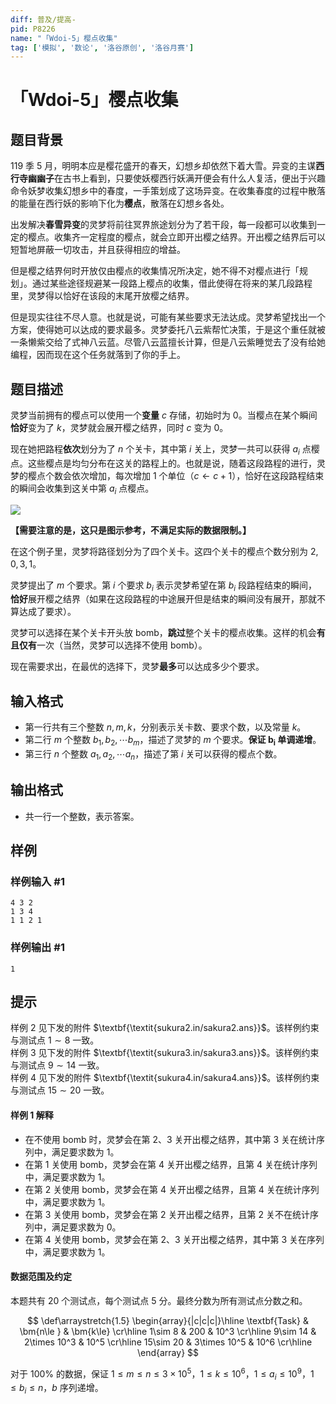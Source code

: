 ```yaml
---
diff: 普及/提高-
pid: P8226
name: "「Wdoi-5」樱点收集"
tag: ['模拟', '数论', '洛谷原创', '洛谷月赛']
---
```

# 「Wdoi-5」樱点收集
## 题目背景

119 季 5 月，明明本应是樱花盛开的春天，幻想乡却依然下着大雪。异变的主谋**西行寺幽幽子**在古书上看到，只要使妖樱西行妖满开便会有什么人复活，便出于兴趣命令妖梦收集幻想乡中的春度，一手策划成了这场异变。在收集春度的过程中散落的能量在西行妖的影响下化为**樱点**，散落在幻想乡各处。

出发解决**春雪异变**的灵梦将前往冥界旅途划分为了若干段，每一段都可以收集到一定的樱点。收集齐一定程度的樱点，就会立即开出樱之结界。开出樱之结界后可以短暂地屏蔽一切攻击，并且获得相应的增益。

但是樱之结界何时开放仅由樱点的收集情况所决定，她不得不对樱点进行「规划」。通过某些途径规避某一段路上樱点的收集，借此使得在将来的某几段路程里，灵梦得以恰好在该段的末尾开放樱之结界。  

但是现实往往不尽人意。也就是说，可能有某些要求无法达成。灵梦希望找出一个方案，使得她可以达成的要求最多。灵梦委托八云紫帮忙决策，于是这个重任就被一条懒紫交给了式神八云蓝。尽管八云蓝擅长计算，但是八云紫睡觉去了没有给她编程，因而现在这个任务就落到了你的手上。
## 题目描述

灵梦当前拥有的樱点可以使用一个**变量** $c$ 存储，初始时为 $0$。当樱点在某个瞬间**恰好**变为了 $k$，灵梦就会展开樱之结界，同时 $c$ 变为 $0$。

现在她把路程**依次**划分为了 $n$ 个关卡，其中第 $i$ 关上，灵梦一共可以获得 $a_i$ 点樱点。这些樱点是均匀分布在这关的路程上的。也就是说，随着这段路程的进行，灵梦的樱点个数会依次增加，每次增加 $1$ 个单位（$c\gets c+1$），恰好在这段路程结束的瞬间会收集到这关中第 $a_i$ 点樱点。

![](https://cdn.luogu.com.cn/upload/image_hosting/3yuiywt0.png)

**【需要注意的是，这只是图示参考，不满足实际的数据限制。】**

在这个例子里，灵梦将路径划分为了四个关卡。这四个关卡的樱点个数分别为 $2,0,3,1$。

灵梦提出了 $m$ 个要求。第 $i$ 个要求 $b_i$ 表示灵梦希望在第 $b_i$ 段路程结束的瞬间，**恰好**展开樱之结界（如果在这段路程的中途展开但是结束的瞬间没有展开，那就不算达成了要求）。

灵梦可以选择在某个关卡开头放 bomb，**跳过**整个关卡的樱点收集。这样的机会**有且仅有**一次（当然，灵梦可以选择不使用 bomb）。

现在需要求出，在最优的选择下，灵梦**最多**可以达成多少个要求。
## 输入格式

- 第一行共有三个整数 $n,m,k$，分别表示关卡数、要求个数，以及常量 $k$。
- 第二行 $m$ 个整数 $b_1,b_2,\cdots b_m$，描述了灵梦的 $m$ 个要求。**保证 $\bm{b_i}$ 单调递增**。
- 第三行 $n$ 个整数 $a_1,a_2,\cdots a_n$，描述了第 $i$ 关可以获得的樱点个数。
## 输出格式

- 共一行一个整数，表示答案。
## 样例

### 样例输入 #1
```
4 3 2
1 3 4
1 1 2 1
```
### 样例输出 #1
```
1
```
## 提示

样例 $2$ 见下发的附件 $\textbf{\textit{sukura2.in/sakura2.ans}}$。该样例约束与测试点 $1\sim 8$ 一致。  
样例 $3$ 见下发的附件 $\textbf{\textit{sukura3.in/sakura3.ans}}$。该样例约束与测试点 $9\sim 14$ 一致。  
样例 $4$ 见下发的附件 $\textbf{\textit{sukura4.in/sakura4.ans}}$。该样例约束与测试点 $15\sim 20$ 一致。

#### 样例 1 解释

- 在不使用 bomb 时，灵梦会在第 $2$、$3$ 关开出樱之结界，其中第 $3$ 关在统计序列中，满足要求数为 $1$。
- 在第 $1$ 关使用 bomb，灵梦会在第 $4$ 关开出樱之结界，且第 $4$ 关在统计序列中，满足要求数为 $1$。
- 在第 $2$ 关使用 bomb，灵梦会在第 $4$ 关开出樱之结界，且第 $4$ 关在统计序列中，满足要求数为 $1$。
- 在第 $3$ 关使用 bomb，灵梦会在第 $2$ 关开出樱之结界，且第 $2$ 关不在统计序列中，满足要求数为 $0$。
- 在第 $4$ 关使用 bomb，灵梦会在第 $2$、$3$ 关开出樱之结界，其中第 $3$ 关在序列中，满足要求数为 $1$。

#### 数据范围及约定

本题共有 $20$ 个测试点，每个测试点 $5$ 分。最终分数为所有测试点分数之和。

$$
\def\arraystretch{1.5}
\begin{array}{|c|c|c|}\hline
\textbf{Task} & \bm{n\le } & \bm{k\le} \cr\hline
1\sim 8 & 200 & 10^3 \cr\hline
9\sim 14 & 2\times 10^3 & 10^5 \cr\hline
15\sim 20 & 3\times 10^5 & 10^6 \cr\hline
\end{array}
$$

对于 $100\%$ 的数据，保证 $1\le m\le n\le 3\times 10^5$，$1\le k\le 10^6$，$1\le a_i\le 10^9$，$1 \le b_i \le n$，$b$ 序列递增。
